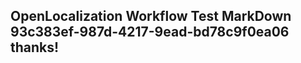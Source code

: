 <properties
ms.topic="hero-topic"
ms.test1="hero-topic"
ms.test2="test"/>

## OpenLocalization Workflow Test MarkDown 93c383ef-987d-4217-9ead-bd78c9f0ea06 thanks!
